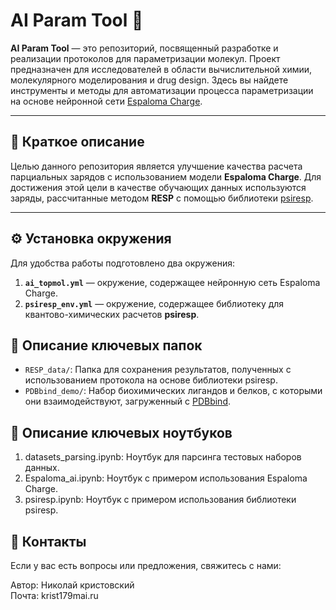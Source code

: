 # AI Param Tool 🧬

**AI Param Tool** — это репозиторий, посвященный разработке и реализации протоколов для параметризации молекул. Проект предназначен для исследователей в области вычислительной химии, молекулярного моделирования и drug design. Здесь вы найдете инструменты и методы для автоматизации процесса параметризации на основе нейронной сети [Espaloma Charge](https://github.com/choderalab/espaloma-charge/tree/main).

---

## 🚀 Краткое описание

Целью данного репозитория является улучшение качества расчета парциальных зарядов с использованием модели **Espaloma Charge**. Для достижения этой цели в качестве обучающих данных используются заряды, рассчитанные методом **RESP** с помощью библиотеки [psiresp](https://github.com/lilyminium/psiresp).

---

## ⚙️ Установка окружения

Для удобства работы подготовлено два окружения:

1. **`ai_topmol.yml`** — окружение, содержащее нейронную сеть Espaloma Charge.
2. **`psiresp_env.yml`** — окружение, содержащее библиотеку для квантово-химических расчетов **psiresp**.

## 📁 Описание ключевых папок

- `RESP_data/`: Папка для сохранения результатов, полученных с использованием протокола на основе библиотеки psiresp.
- `PDBbind_demo/`: Набор биохимических лигандов и белков, с которыми они взаимодействуют, загруженный с [PDBbind](https://www.pdbbind-plus.org.cn/download).

## 📁 Описание ключевых ноутбуков 

1. datasets_parsing.ipynb: Ноутбук для парсинга тестовых наборов данных.
2. Espaloma_ai.ipynb: Ноутбук с примером использования Espaloma Charge.
3. psiresp.ipynb: Ноутбук с примером использования библиотеки psiresp.

## 📧 Контакты

Если у вас есть вопросы или предложения, свяжитесь с нами:

Автор: Николай кристовский\
Почта: krist179mai.ru